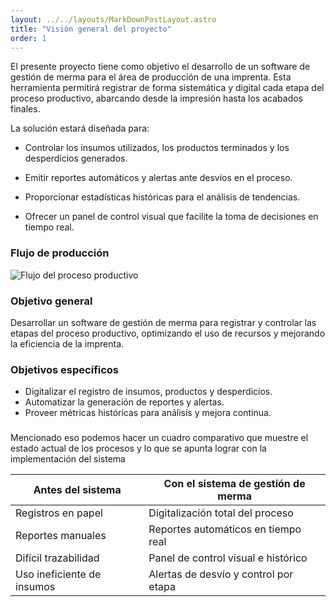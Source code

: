 ```yaml
---
layout: ../../layouts/MarkDownPostLayout.astro
title: "Visión general del proyecto"
order: 1
---
```


El presente proyecto tiene como objetivo el desarrollo de un software de gestión de merma para el área de producción de una imprenta. Esta herramienta permitirá registrar de forma sistemática y digital cada etapa del proceso productivo, abarcando desde la impresión hasta los acabados finales.

La solución estará diseñada para:

* Controlar los insumos utilizados, los productos terminados y los desperdicios generados.

* Emitir reportes automáticos y alertas ante desvíos en el proceso.

* Proporcionar estadísticas históricas para el análisis de tendencias.

* Ofrecer un panel de control visual que facilite la toma de decisiones en tiempo real.

### Flujo de producción
![Flujo del proceso productivo](/flujo.JPG)

### Objetivo general
Desarrollar un software de gestión de merma para registrar y controlar las etapas del proceso productivo, optimizando el uso de recursos y mejorando la eficiencia de la imprenta.

### Objetivos específicos
* Digitalizar el registro de insumos, productos y desperdicios.
*  Automatizar la generación de reportes y alertas.
*  Proveer métricas históricas para análisis y mejora continua.

###
Mencionado eso podemos hacer un cuadro comparativo que muestre el estado actual de los procesos y lo que se apunta lograr con la implementación del sistema

| Antes del sistema         | Con el sistema de gestión de merma |
|---------------------------|-------------------------------------|
| Registros en papel        | Digitalización total del proceso   |
| Reportes manuales         | Reportes automáticos en tiempo real |
| Difícil trazabilidad      | Panel de control visual e histórico |
| Uso ineficiente de insumos| Alertas de desvío y control por etapa |

